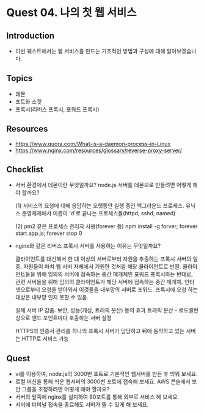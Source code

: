 # Quest 04. 나의 첫 웹 서비스

## Introduction
* 이번 퀘스트에서는 웹 서비스를 만드는 기초적인 방법과 구성에 대해 알아보겠습니다.

## Topics
* 데몬
* 포트와 소켓
* 프록시(리버스 프록시, 포워드 프록시)

## Resources
* https://www.quora.com/What-is-a-daemon-process-in-Linux
* https://www.nginx.com/resources/glossary/reverse-proxy-server/

## Checklist
* 서버 환경에서 데몬이란 무엇일까요? node.js 서버를 데몬으로 만들려면 어떻게 해야 할까요?

    (1) 서비스의 요청에 대해 응답하는 오랫동안 실행 중인 백그라운드 프로세스. 유닉스 운영체제에서 이름이 'd'로 끝나는 프로세스들(httpd, sshd, named)

    (2) pm2 같은 프로세스 관리자 사용(forever 등)
        npm install -g forver; forever start app.js; forever stop 0

* nginx와 같은 리버스 프록시 서버를 사용하는 이유는 무엇일까요?

    클라이언트를 대신해서 한 대 이상의 서버로부터 자원을 추출하는 프록시 서버의 일종. 자원들이 마치 웹 서버 자체에서 기원한 것처럼 해당 클라이언트로 반환. 클라이언트들을 위해 임의의 서버에 접속하는 중간 매개체인 포워드 프록시와는 반대로, 관련 서버들을 위해 임의의 클라이언트가 해당 서버에 접속하는 중간 매개체.
    인터넷으로부터 요청을 받아와서 이것들을 내부망의 서버로 포워드. 프록시에 요청 하는 대상은 내부망 인지 못할 수 있음.

    실제 서버 IP 감춤. 보안, 성능(캐싱, 트래픽 분산) 등의 효과
    트래픽 분산 - 로드밸런싱으로 앤드  포인트마다 호출하는 서버 설정

    HTTPS의 인증서 관리를 하나의 프록시 서버가 담당하고 뒤에 동작하고 있는 서버는 HTTP로 서비스 가능

## Quest
* vi를 이용하여, node.js의 3000번 포트로 기본적인 웹서버를 만든 후 띄워 보세요.
* 로컬 머신을 통해 띄운 웹서버의 3000번 포트에 접속해 보세요. AWS 콘솔에서 보안 그룹을 조정하려면 어떻게 해야 할까요?
* 서버의 앞쪽에 nginx를 설치하여 80포트를 통해 외부로 서비스 해 보세요.
* 서버에 터미널 접속을 종료해도 서버가 뜰 수 있게 해 보세요.
